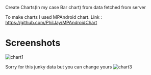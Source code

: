 Create Charts(In my case Bar chart) from data fetched from server

To make charts I used MPAndroid chart.
Link : https://github.com/PhilJay/MPAndroidChart

# Screenshots 

![chart1](https://user-images.githubusercontent.com/32492255/54880106-389e3080-4e67-11e9-904e-fe6b4e1c3c19.png)

Sorry for this junky data but you can change yours
![chart3](https://user-images.githubusercontent.com/32492255/54880116-566b9580-4e67-11e9-8ba4-a1372db98efb.png)
